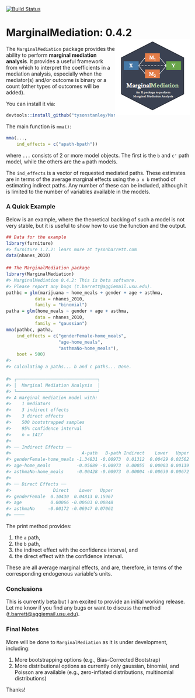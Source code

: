 
<!-- README.md is generated from README.Rmd. Please edit that file -->
[![Build Status](https://travis-ci.org/TysonStanley/MarginalMediation.svg?branch=master)](https://travis-ci.org/TysonStanley/MarginalMediation)

MarginalMediation: 0.4.2 <img src="man/figures/mma_hex.jpg" align="right" />
============================================================================

The `MarginalMediation` package provides the ability to perform **marginal mediation analysis**. It provides a useful framework from which to interpret the coefficients in a mediation analysis, especially when the mediator(s) and/or outcome is binary or a count (other types of outcomes will be added).

You can install it via:

``` r
devtools::install_github("tysonstanley/MarginalMediation")
```

The main function is `mma()`:

``` r
mma(...,
    ind_effects = c("apath-bpath"))
```

where `...` consists of 2 or more model objects. The first is the `b` and `c'` path model, while the others are the `a` path models.

The `ind_effects` is a vector of requested mediated paths. These estimates are in terms of the average marginal effects using the `a x b` method of estimating indirect paths. Any number of these can be included, although it is limited to the number of variables available in the models.

### A Quick Example

Below is an example, where the theoretical backing of such a model is not very stable, but it is useful to show how to use the function and the output.

``` r
## Data for the example
library(furniture)
#> furniture 1.7.2: learn more at tysonbarrett.com
data(nhanes_2010)

## The MarginalMediation package
library(MarginalMediation)
#> MarginalMediation 0.4.2: This is beta software.
#> Please report any bugs (t.barrett@aggiemail.usu.edu).
pathbc = glm(marijuana ~ home_meals + gender + age + asthma, 
           data = nhanes_2010, 
           family = "binomial")
patha = glm(home_meals ~ gender + age + asthma,
           data = nhanes_2010, 
           family = "gaussian")
mma(pathbc, patha,
    ind_effects = c("genderFemale-home_meals",
                    "age-home_meals",
                    "asthmaNo-home_meals"),
    boot = 500)
#> 
#> calculating a paths... b and c paths... Done.
                                                                                 
#> ┌───────────────────────────────┐
#> │  Marginal Mediation Analysis  │
#> └───────────────────────────────┘
#> A marginal mediation model with:
#>    1 mediators
#>    3 indirect effects
#>    3 direct effects
#>    500 bootstrapped samples
#>    95% confidence interval
#>    n = 1417 
#> 
#> ── Indirect Effects ── 
#>                           A-path   B-path Indirect    Lower   Upper
#> genderFemale-home_meals -1.34831 -0.00973  0.01312  0.00429 0.02562
#> age-home_meals          -0.05689 -0.00973  0.00055  0.00003 0.00139
#> asthmaNo-home_meals     -0.00428 -0.00973  0.00004 -0.00639 0.00672
#> 
#> ── Direct Effects ── 
#>                Direct    Lower   Upper
#> genderFemale  0.10430  0.04813 0.15967
#> age           0.00066 -0.00603 0.00848
#> asthmaNo     -0.00172 -0.06947 0.07061
#> ────
```

The print method provides:

1.  the `a` path,
2.  the `b` path,
3.  the indirect effect with the confidence interval, and
4.  the direct effect with the confidence interval.

These are all average marginal effects, and are, therefore, in terms of the corresponding endogenous variable's units.

### Conclusions

This is currently beta but I am excited to provide an initial working release. Let me know if you find any bugs or want to discuss the method (<t.barrett@aggiemail.usu.edu>).

### Final Notes

More will be done to `MarginalMediation` as it is under development, including:

1.  More bootstrapping options (e.g., Bias-Corrected Bootstrap)
2.  More distributional options as currently only gaussian, binomial, and Poisson are available (e.g., zero-inflated distributions, multinomial distributions)

Thanks!
